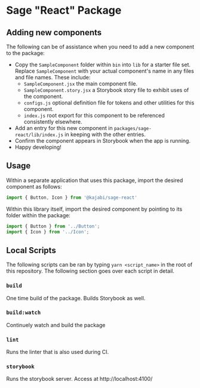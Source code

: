 # Sage "React" Package

## Adding new components

The following can be of assistance when you need to add a new component to the package:

- Copy the `SampleComponent` folder within `bin` into `lib` for a starter file set. Replace `SampleComponent` with your actual component's name in any files and file names. These include:
  - `SampleComponent.jsx` the main component file.
  - `SampleComponent.story.jsx` a Storybook story file to exhibit uses of the component. 
  - `configs.js` optional definition file for tokens and other utilities for this component.
  - `index.js` root export for this component to be referenced consistently elsewhere.
- Add an entry for this new component in `packages/sage-react/lib/index.js` in keeping with the other entries.
- Confirm the component appears in Storybook when the app is running.
- Happy developing!

## Usage

Within a separate application that uses this package, import the desired component as follows:

```js
import { Button, Icon } from '@kajabi/sage-react'
```

Within this library itself, import the desired component by pointing to its folder within the package:

```js
import { Button } from '../Button';
import { Icon } from '../Icon';
```

## Local Scripts

The following scripts can be ran by typing `yarn <script_name>` in the root of this repository. The following section goes over each script in detail.

### `build`

One time build of the package. Builds Storybook as well.

### `build:watch`

Continuely watch and build the package

### `lint`

Runs the linter that is also used during CI.

### `storybook`

Runs the storybook server. Access at http://localhost:4100/
